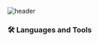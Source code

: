 ![header](https://capsule-render.vercel.app/api?type=waving&color=gradient&height=300&section=header&text=Song%20In%20Tae👋&fontSize=90)
### 🛠 Languages and Tools
